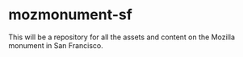 mozmonument-sf
==============

This will be a repository for all the assets and content on the Mozilla monument in San Francisco.
